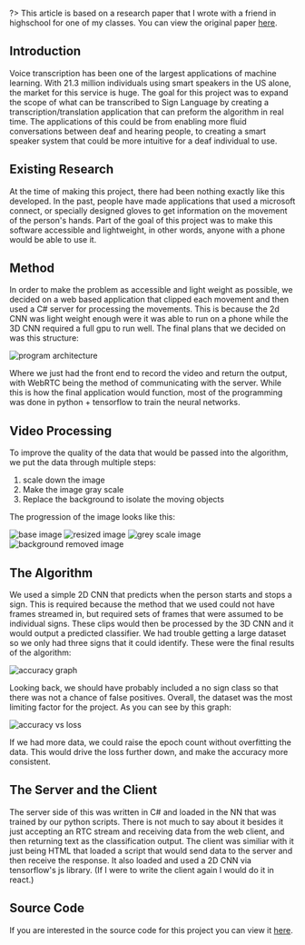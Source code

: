 ?> This article is based on a research paper that I wrote with a friend in highschool for one of my classes. You can view the original paper [here](%asl_pdf%).

## Introduction

Voice transcription has been one of the largest applications of machine learning. With 21.3 million individuals using smart speakers in the US alone, the market for this service is huge. The goal for this project was to expand the scope of what can be transcribed to Sign Language by creating a transcription/translation application that can preform the algorithm in real time. The applications of this could be from enabling more fluid conversations between deaf and hearing people, to creating a smart speaker system that could be more intuitive for a deaf individual to use.

## Existing Research

At the time of making this project, there had been nothing exactly like this developed. In the past, people have made applications that used a microsoft connect, or specially designed gloves to get information on the movement of the person's hands. Part of the goal of this project was to make this software accessible and lightweight, in other words, anyone with a phone would be able to use it.

## Method

In order to make the problem as accessible and light weight as possible, we decided on a web based application that clipped each movement and then used a C# server for processing the movements. This is because the 2d CNN was light weight enough were it was able to run on a phone while the 3D CNN required a full gpu to run well. The final plans that we decided on was this structure:

![program architecture](%architecture_graph%)

Where we just had the front end to record the video and return the output, with WebRTC being the method of communicating with the server. While this is how the final application would function, most of the programming was done in python + tensorflow to train the neural networks.

## Video Processing

To improve the quality of the data that would be passed into the algorithm, we put the data through multiple steps:

1. scale down the image
2. Make the image gray scale
3. Replace the background to isolate the moving objects

The progression of the image looks like this:

![base image](%processing/base.jpg%)
![resized image](%processing/resized.jpg%)
![grey scale image](%processing/grey.jpg%)
![background removed image](%processing/segmented.jpg%)

## The Algorithm

We used a simple 2D CNN that predicts when the person starts and stops a sign. This is required because the method that we used could not have frames streamed in, but required sets of frames that were assumed to be individual signs. These clips would then be processed by the 3D CNN and it would output a predicted classifier. We had trouble getting a large dataset so we only had three signs that it could identify. These were the final results of the algorithm:

![accuracy graph](%accuracy.png%)

Looking back, we should have probably included a no sign class so that there was not a chance of false positives. Overall, the dataset was the most limiting factor for the project. As you can see by this graph:

![accuracy vs loss](%accuracy_v_loss.png%)

If we had more data, we could raise the epoch count without overfitting the data. This would drive the loss further down, and make the accuracy more consistent.

## The Server and the Client

The server side of this was written in C# and loaded in the NN that was trained by our python scripts. There is not much to say about it besides it just accepting an RTC stream and receiving data from the web client, and then returning text as the classification output. The client was similiar with it just being HTML that loaded a script that would send data to the server and then receive the response. It also loaded and used a 2D CNN via tensorflow's js library. (If I were to write the client again I would do it in react.)

## Source Code

If you are interested in the source code for this project you can view it [here](https://github.com/KolCrooks/signLanguageDetection).
